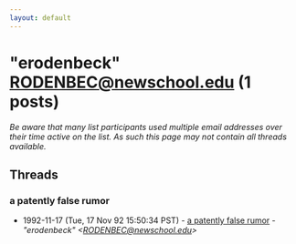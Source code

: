 ```yaml
---
layout: default
---
```


# "erodenbeck"  <RODENBEC@newschool.edu> (1 posts)

_Be aware that many list participants used multiple email addresses over their time active on the list. As such this page may not contain all threads available._

## Threads

### a patently false rumor
+ 1992-11-17 (Tue, 17 Nov 92 15:50:34 PST) - [a patently false rumor](/archive/1992/11/41d6fd0deb0cf54875622658e26e18c91487fff3b08fc4cdb8e1ae1d873f02de) - _"erodenbeck"  \<RODENBEC@newschool.edu\>_

